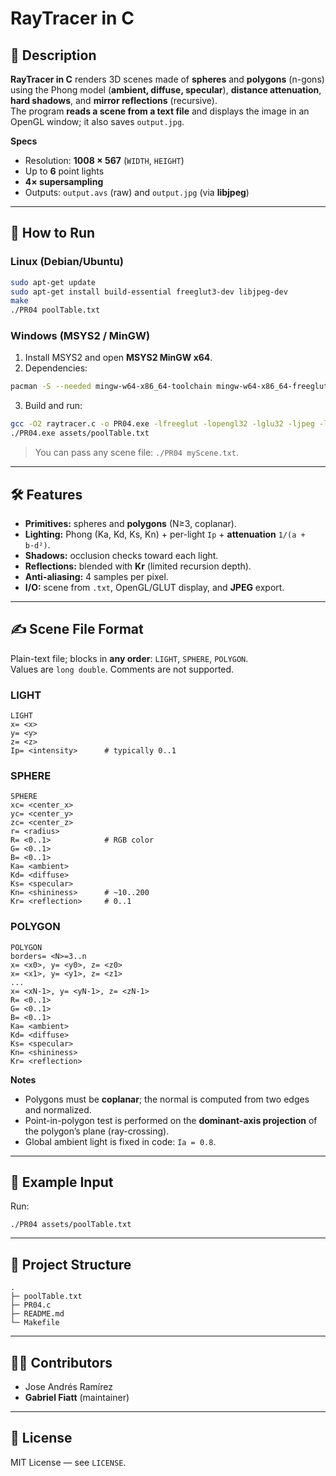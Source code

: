 # RayTracer in C

## 📄 Description
**RayTracer in C** renders 3D scenes made of **spheres** and **polygons** (n-gons) using the Phong model (**ambient, diffuse, specular**), **distance attenuation**, **hard shadows**, and **mirror reflections** (recursive).  
The program **reads a scene from a text file** and displays the image in an OpenGL window; it also saves `output.jpg`.

**Specs**
- Resolution: **1008 × 567** (`WIDTH`, `HEIGHT`)
- Up to **6** point lights
- **4× supersampling**
- Outputs: `output.avs` (raw) and `output.jpg` (via **libjpeg**)

---

## 🚀 How to Run

### Linux (Debian/Ubuntu)
```bash
sudo apt-get update
sudo apt-get install build-essential freeglut3-dev libjpeg-dev
make
./PR04 poolTable.txt
```

### Windows (MSYS2 / MinGW)
1) Install MSYS2 and open **MSYS2 MinGW x64**.  
2) Dependencies:
```bash
pacman -S --needed mingw-w64-x86_64-toolchain mingw-w64-x86_64-freeglut mingw-w64-x86_64-libjpeg-turbo
```
3) Build and run:
```bash
gcc -O2 raytracer.c -o PR04.exe -lfreeglut -lopengl32 -lglu32 -ljpeg -lm
./PR04.exe assets/poolTable.txt
```

> You can pass any scene file: `./PR04 myScene.txt`.

---

## 🛠️ Features
- **Primitives:** spheres and **polygons** (N≥3, coplanar).
- **Lighting:** Phong (Ka, Kd, Ks, Kn) + per-light `Ip` + **attenuation** `1/(a + b·d²)`.
- **Shadows:** occlusion checks toward each light.
- **Reflections:** blended with **Kr** (limited recursion depth).
- **Anti-aliasing:** 4 samples per pixel.
- **I/O:** scene from `.txt`, OpenGL/GLUT display, and **JPEG** export.

---

## ✍️ Scene File Format

Plain-text file; blocks in **any order**: `LIGHT`, `SPHERE`, `POLYGON`.  
Values are `long double`. Comments are not supported.

### LIGHT
```
LIGHT
x= <x>
y= <y>
z= <z>
Ip= <intensity>      # typically 0..1
```

### SPHERE
```
SPHERE
xc= <center_x>
yc= <center_y>
zc= <center_z>
r= <radius>
R= <0..1>            # RGB color
G= <0..1>
B= <0..1>
Ka= <ambient>
Kd= <diffuse>
Ks= <specular>
Kn= <shininess>      # ~10..200
Kr= <reflection>     # 0..1
```

### POLYGON
```
POLYGON
borders= <N>=3..n
x= <x0>, y= <y0>, z= <z0>
x= <x1>, y= <y1>, z= <z1>
...
x= <xN-1>, y= <yN-1>, z= <zN-1>
R= <0..1>
G= <0..1>
B= <0..1>
Ka= <ambient>
Kd= <diffuse>
Ks= <specular>
Kn= <shininess>
Kr= <reflection>
```

**Notes**
- Polygons must be **coplanar**; the normal is computed from two edges and normalized.
- Point-in-polygon test is performed on the **dominant-axis projection** of the polygon’s plane (ray-crossing).
- Global ambient light is fixed in code: `Ia = 0.8`.

---

## 🧪 Example Input

Run:
```
./PR04 assets/poolTable.txt
```

---

## 📁 Project Structure
```
.
├─ poolTable.txt
├─ PR04.c
├─ README.md
└─ Makefile
```

---

## 👨‍💻 Contributors
- Jose Andrés Ramírez  
- **Gabriel Fiatt** (maintainer)

---

## 📎 License
MIT License — see `LICENSE`.
